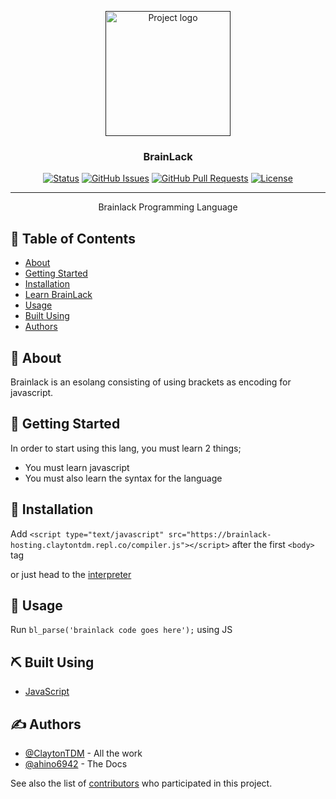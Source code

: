 <p align="center">
  <a href="" rel="noopener">
 <img width=200px height=200px src="https://cdn.clickette.net/r/brainlack.png" alt="Project logo"></a>
</p>

<h3 align="center">BrainLack</h3>

<div align="center">

<div align="center" dir="auto">
<p dir="auto"><a href="https://github.com/strywaretech/brainlack.github.io/tree/main"><img src="https://camo.githubusercontent.com/57912f2a2adcce8983823d6de33da48656f844aebc1619b2b15c553b4b2d842e/68747470733a2f2f696d672e736869656c64732e696f2f62616467652f7374617475732d6163746976652d737563636573732e737667" alt="Status" data-canonical-src="https://img.shields.io/badge/status-active-success.svg" style="max-width: 100%;"></a>
<a href="https://github.com/strywaretech/brainlack/issues"><img src="https://camo.githubusercontent.com/d8045eb04b17b11fdaabd3ffb2fe651921a9e47148c0b869a68de42ab980fc6c/68747470733a2f2f696d672e736869656c64732e696f2f6769746875622f6973737565732f627261696e6c61636b2f627261696e6c61636b2e737667" alt="GitHub Issues" data-canonical-src="https://img.shields.io/github/issues/brainlack/brainlack.svg" style="max-width: 100%;"></a>
<a href="https://github.com/strywaretech/brainlack/pulls"><img src="https://camo.githubusercontent.com/b50a1404d336ca8a389a7390982f2c835f7c7d79cb1be9b93d66379d7febe887/68747470733a2f2f696d672e736869656c64732e696f2f6769746875622f6973737565732d70722f627261696e6c61636b2f627261696e6c61636b2e737667" alt="GitHub Pull Requests" data-canonical-src="https://img.shields.io/github/issues-pr/brainlack/brainlack.svg" style="max-width: 100%;"></a>
<a href="https://github.com/strywaretech/brainlack/blob/main/LICENSE"><img src="https://img.shields.io/badge/license-Apache%202.0-red.svg" alt="License" data-canonical-src="https://img.shields.io/badge/license-Apache%202.0-red.svg" style="max-width: 100%;"></a></p>
</div>

</div>

---

<p align="center"> Brainlack Programming Language
    <br> 
</p>

## 📝 Table of Contents
- [About](#about)
- [Getting Started](#getting_started)
- [Installation](#installation)
- [Learn BrainLack](https://strywaretech.github.io/learn-brainlack)
- [Usage](#usage)
- [Built Using](#built_using)
- [Authors](#authors)

## 🧐 About <a name = "about"></a>
Brainlack is an esolang consisting of using brackets as encoding for javascript.

## 🏁 Getting Started <a name = "getting_started"></a>
In order to start using this lang, you must learn 2 things;
* You must learn javascript
* You must also learn the syntax for the language

## 💾 Installation <a name = "installation"></a>
Add `<script type="text/javascript" src="https://brainlack-hosting.claytontdm.repl.co/compiler.js"></script>` after the first `<body>` tag

or just head to the [interpreter](https://strywaretech.github.io/brainlack-interpreter)

## 🎈 Usage <a name="usage"></a>

Run `bl_parse('brainlack code goes here');` using JS

## ⛏️ Built Using <a name = "built_using"></a>
- [JavaScript](https://www.javascript.com/)

## ✍️ Authors <a name = "authors"></a>
- [@ClaytonTDM](https://github.com/ClaytonTDM) - All the work
- [@ahino6942](https://github.com/ahino6942) - The Docs

See also the list of [contributors](https://github.com/brainlack/brainlack/contributors) who participated in this project.
